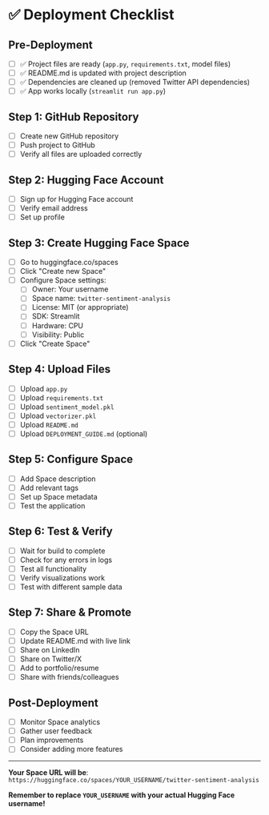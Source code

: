 # ✅ Deployment Checklist

## Pre-Deployment
- [ ] ✅ Project files are ready (`app.py`, `requirements.txt`, model files)
- [ ] ✅ README.md is updated with project description
- [ ] ✅ Dependencies are cleaned up (removed Twitter API dependencies)
- [ ] ✅ App works locally (`streamlit run app.py`)

## Step 1: GitHub Repository
- [ ] Create new GitHub repository
- [ ] Push project to GitHub
- [ ] Verify all files are uploaded correctly

## Step 2: Hugging Face Account
- [ ] Sign up for Hugging Face account
- [ ] Verify email address
- [ ] Set up profile

## Step 3: Create Hugging Face Space
- [ ] Go to huggingface.co/spaces
- [ ] Click "Create new Space"
- [ ] Configure Space settings:
  - [ ] Owner: Your username
  - [ ] Space name: `twitter-sentiment-analysis`
  - [ ] License: MIT (or appropriate)
  - [ ] SDK: Streamlit
  - [ ] Hardware: CPU
  - [ ] Visibility: Public
- [ ] Click "Create Space"

## Step 4: Upload Files
- [ ] Upload `app.py`
- [ ] Upload `requirements.txt`
- [ ] Upload `sentiment_model.pkl`
- [ ] Upload `vectorizer.pkl`
- [ ] Upload `README.md`
- [ ] Upload `DEPLOYMENT_GUIDE.md` (optional)

## Step 5: Configure Space
- [ ] Add Space description
- [ ] Add relevant tags
- [ ] Set up Space metadata
- [ ] Test the application

## Step 6: Test & Verify
- [ ] Wait for build to complete
- [ ] Check for any errors in logs
- [ ] Test all functionality
- [ ] Verify visualizations work
- [ ] Test with different sample data

## Step 7: Share & Promote
- [ ] Copy the Space URL
- [ ] Update README.md with live link
- [ ] Share on LinkedIn
- [ ] Share on Twitter/X
- [ ] Add to portfolio/resume
- [ ] Share with friends/colleagues

## Post-Deployment
- [ ] Monitor Space analytics
- [ ] Gather user feedback
- [ ] Plan improvements
- [ ] Consider adding more features

---

**Your Space URL will be**: `https://huggingface.co/spaces/YOUR_USERNAME/twitter-sentiment-analysis`

**Remember to replace `YOUR_USERNAME` with your actual Hugging Face username!** 